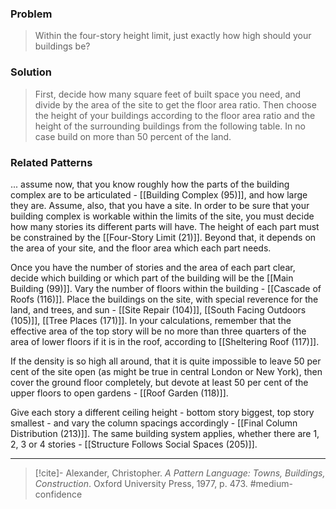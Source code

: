 ### Problem
>Within the four-story height limit, just exactly how high should your buildings be?

### Solution
>First, decide how many square feet of built space you need, and divide by the area of the site to get the floor area ratio. Then choose the height of your buildings according to the floor area ratio and the height of the surrounding buildings from the following table. In no case build on more than 50 percent of the land.

### Related Patterns
... assume now, that you know roughly how the parts of the building complex are to be articulated - [[Building Complex (95)]], and how large they are. Assume, also, that you have a site. In order to be sure that your building complex is workable within the limits of the site, you must decide how many stories its different parts will have. The height of each part must be constrained by the [[Four-Story Limit (21)]]. Beyond that, it depends on the area of your site, and the floor area which each part needs.

Once you have the number of stories and the area of each part clear, decide which building or which part of the building will be the [[Main Building (99)]]. Vary the number of floors within the building - [[Cascade of Roofs (116)]]. Place the buildings on the site, with special reverence for the land, and trees, and sun - [[Site Repair (104)]], [[South Facing Outdoors (105)]], [[Tree Places (171)]]. In your calculations, remember that the effective area of the top story will be no more than three quarters of the area of lower floors if it is in the roof, according to [[Sheltering Roof (117)]].

If the density is so high all around, that it is quite impossible to leave 50 per cent of the site open (as might be true in central London or New York), then cover the ground floor completely, but devote at least 50 per cent of the upper floors to open gardens - [[Roof Garden (118)]].

Give each story a different ceiling height - bottom story biggest, top story smallest - and vary the column spacings accordingly - [[Final Column Distribution (213)]]. The same building system applies, whether there are 1, 2, 3 or 4 stories - [[Structure Follows Social Spaces (205)]].

---

> [!cite]- Alexander, Christopher. _A Pattern Language: Towns, Buildings, Construction_. Oxford University Press, 1977, p. 473.
> #medium-confidence 